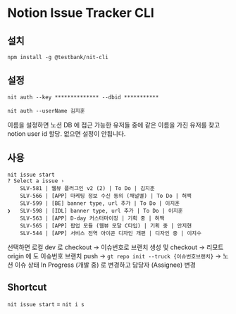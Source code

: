 # Notion Issue Tracker CLI

## 설치

```shell
npm install -g @testbank/nit-cli
```

## 설정

```shell
nit auth --key ************** --dbid ***********
```

```shell
nit auth --userName 김지훈
```

이름을 설정하면 노션 DB 에 접근 가능한 유저들 중에 같은 이름을 가진 유저를 찾고 notion user id 할당.
없으면 설정이 안됩니다.

## 사용

```shell
nit issue start
? Select a issue › 
    SLV-581 | 웹뷰 플러그인 v2 (2) | To Do | 김지훈
    SLV-566 | [APP] 마케팅 정보 수신 동의 (채널별) | To Do | 허백
    SLV-599 | [BE] banner type, url 추가 | To Do | 이지훈
❯   SLV-598 | [IDL] banner type, url 추가 | To Do | 이지훈
    SLV-563 | [APP] D-day 커스터마이징 | 기획 중 | 허백
    SLV-565 | [APP] 팝업 모듈 (웹뷰 모달 C타입) | 기획 중 | 안지현
    SLV-544 | [APP] 서비스 전역 아이콘 디자인 개편 | 디자인 중 | 이지수
```

선택하면
로컬 dev 로 checkout -> 이슈번호로 브랜치 생성 및 checkout -> 리모트 origin 에 도 이슈번호 브랜치 push -> `gt repo init --truck {이슈번호브랜치}` -> 노션
이슈 상태 In Progress (개발 중) 로 변경하고 담당자 (Assignee) 변경

## Shortcut

`nit issue start` = `nit i s`




